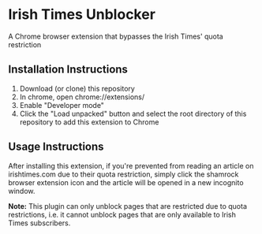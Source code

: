 # Irish Times Unblocker
A Chrome browser extension that bypasses the Irish Times' quota restriction

## Installation Instructions
1. Download (or clone) this repository
2. In chrome, open chrome://extensions/
3. Enable "Developer mode"
4. Click the "Load unpacked" button and select the root directory of this repository to add this extension to Chrome

## Usage Instructions
After installing this extension, if you're prevented from reading an article on irishtimes.com due to their
quota restriction, simply click the shamrock browser extension icon and the article will be opened in a
new incognito window.

**Note:**
This plugin can only unblock pages that are restricted due to quota restrictions, i.e.
it cannot unblock pages that are only available to Irish Times subscribers.
